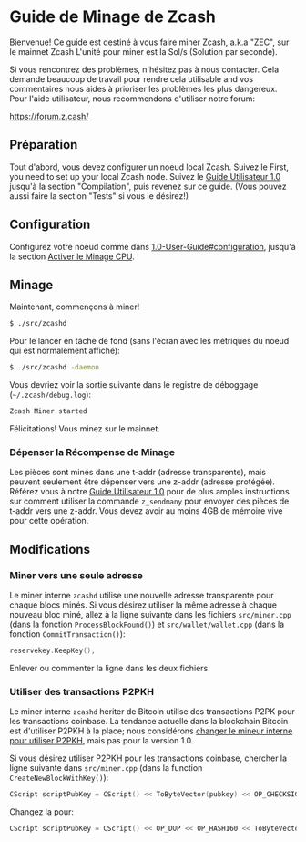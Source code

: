 # Guide de Minage de Zcash

Bienvenue! Ce guide est destiné à vous faire miner Zcash, a.k.a "ZEC", sur le mainnet Zcash
L'unité pour miner est la Sol/s (Solution par seconde).

Si vous rencontrez des problèmes, n'hésitez pas à nous contacter. Cela demande beaucoup de travail pour rendre cela utilisable and vos commentaires nous aides à prioriser les problèmes les plus dangereux. Pour l'aide utilisateur, nous recommendons d'utiliser notre forum:

https://forum.z.cash/

## Préparation

Tout d'abord, vous devez configurer un noeud local Zcash. Suivez le
First, you need to set up your local Zcash node. Suivez le [Guide Utilisateur  1.0](https://github.com/zcash/zcash-docs/blob/master/fr/Sprout_User_Guide.md) jusqu'à la section "Compilation", puis revenez sur ce guide. (Vous pouvez aussi faire la section "Tests" si vous le désirez!)

## Configuration

Configurez votre noeud comme dans [1.0-User-Guide#configuration](https://github.com/zcash/zcash-docs/blob/master/fr/Sprout_User_Guide.md#configuration), jusqu'à la section [Activer le Minage CPU](https://github.com/zcash/zcash-docs/blob/master/fr/Sprout_User_Guide.md#enabling-cpu-mining).

## Minage

Maintenant, commençons à miner!
```bash
$ ./src/zcashd
```

Pour le lancer en tâche de fond (sans l'écran avec les métriques du noeud qui est normalement affiché):

```bash
$ ./src/zcashd -daemon
```

Vous devriez voir la sortie suivante dans le registre de déboggage (`~/.zcash/debug.log`):

```bash
Zcash Miner started
```

Félicitations! Vous minez sur le mainnet.

### Dépenser la Récompense de Minage

Les pièces sont minés dans une t-addr (adresse transparente), mais peuvent seulement être dépenser vers une z-addr (adresse protégée). Référez vous à notre [Guide Utilisateur  1.0](https://github.com/zcash/zcash-docs/blob/master/fr/Sprout_User_Guide.md) pour de plus amples instructions sur comment utiliser la commande `z_sendmany` pour envoyer des pièces de t-addr vers une z-addr. Vous devez avoir au moins 4GB de mémoire vive pour cette opération.

## Modifications

### Miner vers une seule adresse

Le miner interne `zcashd` utilise une nouvelle adresse transparente pour chaque blocs minés. Si vous désirez utiliser la même adresse à chaque nouveau bloc miné, allez à la ligne suivante dans les fichiers `src/miner.cpp` (dans la fonction `ProcessBlockFound()`) et `src/wallet/wallet.cpp` (dans la fonction `CommitTransaction()`):

```cpp
reservekey.KeepKey();
```

Enlever ou commenter la ligne dans les deux fichiers.

### Utiliser des transactions P2PKH

Le miner interne `zcashd`  hériter de Bitcoin utilise des transactions P2PK pour les transactions coinbase. La tendance actuelle dans la blockchain Bitcoin est d'utiliser P2PKH à la place; nous considérons [changer le mineur interne pour utiliser P2PKH](https://github.com/zcash/zcash/issues/945), mais pas pour la version 1.0.

Si vous désirez utiliser P2PKH pour les transactions coinbase, chercher la ligne suivante dans `src/miner.cpp` (dans la function `CreateNewBlockWithKey()`):

```cpp
CScript scriptPubKey = CScript() << ToByteVector(pubkey) << OP_CHECKSIG;
```

Changez la pour:

```cpp
CScript scriptPubKey = CScript() << OP_DUP << OP_HASH160 << ToByteVector(pubkey.GetID()) << OP_EQUALVERIFY << OP_CHECKSIG;
```

